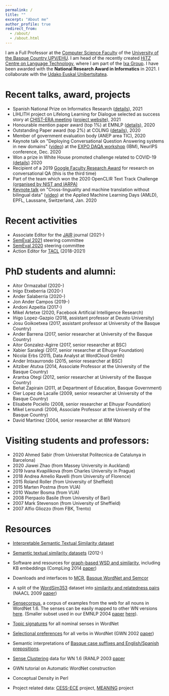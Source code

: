 ```yaml
---
permalink: /
title: ""
excerpt: "About me"
author_profile: true
redirect_from: 
  - /about/
  - /about.html
---
```


I am a Full Professor at the [Computer Science Faculty](https://www.ehu.eus/eu/web/informatika-fakultatea) of the [University of the Basque Country UPV/EHU](http://www.ehu.eus). I am head of the recently created [HiTZ Centre on Language Technology](http://hitz.eus), where I am part of the [Ixa Group](http://ixa.eus). I have been awarded with the **National Research Award in Informatics** in 2021. I collaborate with the [Udako Euskal Unibertsitatea](http://ueu.eus/).

Recent talks, award, projects
======
*   Spanish National Prize on Informatics Research ([details](https://www.scie.es/otorgados-los-premios-de-investigacion-scie-fbbva-2021/)), 2021
*   LIHLITH project on Lifelong Learning for Dialogue selected as success story at [CHIST-ERA meeting](https://www.chistera.eu/news/chist-era-projects-seminar-2021-had-good-turnout) ([project website](http://www.ixa.eus/lihlith/)), 2021
*   Honourable mention paper award (top 1%) at EMNLP ([details](https://2020.emnlp.org/blog/2020-11-19-best-papers)), 2020
*   Outstanding Paper award (top 2%) at COLING ([details](https://coling2020.org/)), 2020
*   Member of government evaluation body (ANEP area TIC), 2020
*   Keynote talk on "Deploying Conversational Question Answering systems in new domains" ([video](https://slideslive.com/38943532/deploying-conversational-question-answering-systems-in-new-domains)) at the [EXPO DAQA workshop](https://neurips.cc/ExpoConferences/2020/workshop/20242) (IBM), NeurIPS conference, Dec. 2020
*   Won a prize in White House promoted challenge related to COVID-19 [(details)](http://www.ehu.eus/ehusfera/ixa/2020/05/07/ixa-awarded-in-the-artificial-intelligence-competition-related-to-covid-19-disease/) 2020
*   Recipient of a 2019 [Google Faculty Research Award](https://ai.google/research/outreach/faculty-research-awards/) for research on conversational QA (this is the third time)
*   Part of the team which won the 2020 OpenCLIR Text Track Challenge [(organised by NIST and IARPA)](https://www.iarpa.gov/index.php/working-with-iarpa/prize-challenges/1130-open-cross-language-information-retrieval-clir-challenge)
*   [Keynote talk](https://appliedmldays.org/events/amld-epfl-2020/tracks/ai-nlp/) on "Cross-linguality and machine translation without bilingual data" ([video](https://youtu.be/RHXcqxYUFME)) at the Applied Machine Learning Days (AMLD), EPFL, Laussane, Switzerland, Jan. 2020  


Recent activities
======
*   Associate Editor for the [JAIR](https://www.jair.org/) journal (2021-)
*   [SemEval 2021](https://semeval.github.io/SemEval2021/) steering committee
*   [SemEval 2020](http://alt.qcri.org/semeval2020) steering committee
*   Action Editor for [TACL](http://www.transacl.org/) (2018-2021)


PhD students and alumni:
=====
*    Aitor Ormazabal (2020-)
*    Inigo Etxeberria (2020-)
*    Ander Salaberria (2020-)
*    Jon Ander Campos (2019-)
*    Andoni Azpeitia (2017-)
*    Mikel Artetxe (2020, Facebook Artificial Intelligence Research)
*    Iñigo Lopez-Gazpio (2018, assistant professor at Deusto University)
*    Josu Goikoetxea (2017, assistant professor at University of the Basque Country)
*    Ander  Barrena (2017, senior researcher at University of the Basque Country)
*    Aitor Gonzalez-Agirre (2017, senior researcher at BSC)
*    Xabier Saralegi (2017, senior researcher at Elhuyar Foundation)
*    Nicolai Erbs (2015,  Data Analyst at WordCloud Gmbh)
*    Ander Intxaurrondo (2015, senior researcher at BSC)
*    Aitziber Atutxa (2014, Associate Professor at the University of the Basque Country)
*    Arantxa Otegi (2012, senior researcher at University of the Basque Country)
*    Beñat Zapirain (2011, at Department of Education, Basque Government)
*    Oier Lopez de Lacalle (2009, senior researcher at University of the Basque Country)
*    Elisabete Pociello (2008, senior researcher at Elhuyar Foundation)
*    Mikel Lersundi (2006, Associate Professor at the University of the Basque Country)
*    David Martinez (2004, senior researcher at IBM Watson)


Visiting students and professors:
=====

*    2020 Ahmed Sabir (from Universitat Politecnica de Catalunya in Barcelona)
*    2020 Jiawei Zhao (from Massey University in Auckland)
*    2019 Ivana Kvapilikova (from Charles University in Prague)
*    2018 Andrea Amelio Ravelli (from University of Florence)
*    2015 Roland Roller (from University of Sheffield)
*    2015 Marten Postma (from VUA)
*    2010 Wauter Bosma (from VUA)
*    2008 Pierpaolo Basile (from University of Bari)
*    2007 Mark Stevenson (from University of Sheffield)
*    2007 Alfio Gliozzo (from FBK, Trento)



Resources
=====

*   [Interpretable Semantic Textual Similarity dataset](http://alt.qcri.org/semeval2016/task2/)
*   [Semantic textual similarity datasets](http://ixa2.si.ehu.eus/stswiki) (2012-)  
*   Software and resources for [graph-based WSD and similarity](http://ixa2.si.ehu.eus/ukb/), including KB embeddings  (CompLing 2014 [paper](http://www.mitpressjournals.org/doi/pdf/10.1162/COLI_a_00164))
*   Downloads and interfaces to [MCR](http://adimen.si.ehu.eus/cgi-bin/wei5/public/wei.consult.perl), [Basque WordNet and Semcor](http://ixa2.si.ehu.eus/mcr/wei.html)
*   A split of the [WordSim353](http://www.cs.technion.ac.il/%7Egabr/resources/data/wordsim353/) dataset into [similarity and relatedness pairs](http://alfonseca.org/eng/research/wordsim353.html)</font> (NAACL 2009 [paper](http://ixa.si.ehu.eus/Ixa/Argitalpenak/Artikuluak/1239169991/publikoak/2009-naacl-long.pdf))  
    
*   [Sensecorpus](http://ixa.si.ehu.eus/Ixa/resources/sensecorpus), a corpus of examples from the web for all nouns in WordNet 1.6\. The senses can be easily mapped to other WN versions [here](http://www.lsi.upc.es/%7Enlp/tools/mapping.html). (Smaller subset used in our EMNLP 2004 [paper](http://ixa.si.ehu.eus/Ixa/Argitalpenak/Artikuluak/1087372032/publikoak/emnlp.pdf) [here](file:///home/jipagbee/Mahaigaina/tmp/emnlp2004data.tar.gz)).  
    
*   [Topic signatures](http://ixa.si.ehu.eus/Ixa/resources/sensecorpus) for all nominal senses in WordNet
*   [Selectional preferences](http://ixa.si.ehu.eus/Ixa/resources/selprefs) for all verbs in WordNet  (GWN 2002 [paper](http://ixa.si.ehu.eus/Ixa/Argitalpenak/Artikuluak/1013509285/publikoak/wordnet-selpref-final.pdf))  
    
*   Semantic interpretations of [Basque case suffixes and English/Spanish prepositions](http://ixa.si.ehu.eus/Ixa/resources/casesuffixes).
*   [Sense Clustering](http://ixa2.si.ehu.eus/eneko/senseclustering2003.tgz) data for WN 1.6 (RANLP 2003 [paper](http://ixa.si.ehu.eus/Ixa/Argitalpenak/Artikuluak/1059533082/publikoak/agirre-lopez-clustering-ranlp-final.pdf)


*   GWN tutorial on Automatic WordNet construction 
*   Conceptual Density in Perl 
*  Project related data: [CESS-ECE](http://www.lsi.upc.edu/%7Embertran/cess-ece/) project, [MEANING](http://www.lsi.upc.es/%7Enlp/meaning/) project
